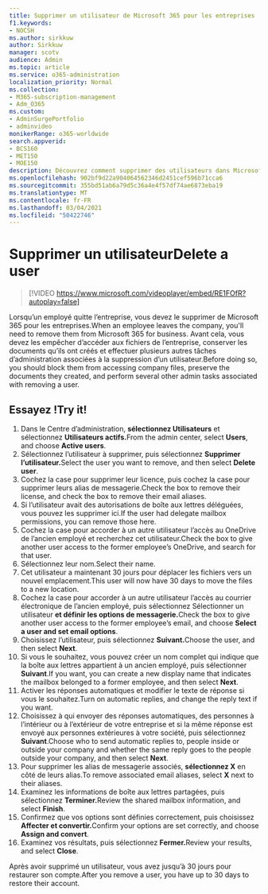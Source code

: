 ```yaml
---
title: Supprimer un utilisateur de Microsoft 365 pour les entreprises
f1.keywords:
- NOCSH
ms.author: sirkkuw
author: Sirkkuw
manager: scotv
audience: Admin
ms.topic: article
ms.service: o365-administration
localization_priority: Normal
ms.collection:
- M365-subscription-management
- Adm_O365
ms.custom:
- AdminSurgePortfolio
- adminvideo
monikerRange: o365-worldwide
search.appverid:
- BCS160
- MET150
- MOE150
description: Découvrez comment supprimer des utilisateurs dans Microsoft 365 pour les entreprises.
ms.openlocfilehash: 902bf9d22a904064562346d2451cef596b71cca6
ms.sourcegitcommit: 355bd51ab6a79d5c36a4e4f57df74ae6873eba19
ms.translationtype: MT
ms.contentlocale: fr-FR
ms.lasthandoff: 03/04/2021
ms.locfileid: "50422746"
---
```

# <a name="delete-a-user"></a><span data-ttu-id="cbf1a-103">Supprimer un utilisateur</span><span class="sxs-lookup"><span data-stu-id="cbf1a-103">Delete a user</span></span>

> [!VIDEO https://www.microsoft.com/videoplayer/embed/RE1FOfR?autoplay=false]

<span data-ttu-id="cbf1a-104">Lorsqu’un employé quitte l’entreprise, vous devez le supprimer de Microsoft 365 pour les entreprises.</span><span class="sxs-lookup"><span data-stu-id="cbf1a-104">When an employee leaves the company, you'll need to remove them from Microsoft 365 for business.</span></span> <span data-ttu-id="cbf1a-105">Avant cela, vous devez les empêcher d’accéder aux fichiers de l’entreprise, conserver les documents qu’ils ont créés et effectuer plusieurs autres tâches d’administration associées à la suppression d’un utilisateur.</span><span class="sxs-lookup"><span data-stu-id="cbf1a-105">Before doing so, you should block them from accessing company files, preserve the documents they created, and perform several other admin tasks associated with removing a user.</span></span>

## <a name="try-it"></a><span data-ttu-id="cbf1a-106">Essayez !</span><span class="sxs-lookup"><span data-stu-id="cbf1a-106">Try it!</span></span>

1. <span data-ttu-id="cbf1a-107">Dans le Centre d’administration, **sélectionnez Utilisateurs** et sélectionnez **Utilisateurs actifs.**</span><span class="sxs-lookup"><span data-stu-id="cbf1a-107">From the admin center, select **Users**, and choose **Active users**.</span></span>
1. <span data-ttu-id="cbf1a-108">Sélectionnez l’utilisateur à supprimer, puis sélectionnez **Supprimer l’utilisateur.**</span><span class="sxs-lookup"><span data-stu-id="cbf1a-108">Select the user you want to remove, and then select **Delete user**.</span></span>
1. <span data-ttu-id="cbf1a-109">Cochez la case pour supprimer leur licence, puis cochez la case pour supprimer leurs alias de messagerie.</span><span class="sxs-lookup"><span data-stu-id="cbf1a-109">Check the box to remove their license, and check the box to remove their email aliases.</span></span>
1. <span data-ttu-id="cbf1a-110">Si l’utilisateur avait des autorisations de boîte aux lettres déléguées, vous pouvez les supprimer ici.</span><span class="sxs-lookup"><span data-stu-id="cbf1a-110">If the user had delegate mailbox permissions, you can remove those here.</span></span>
1. <span data-ttu-id="cbf1a-111">Cochez la case pour accorder à un autre utilisateur l’accès au OneDrive de l’ancien employé et recherchez cet utilisateur.</span><span class="sxs-lookup"><span data-stu-id="cbf1a-111">Check the box to give another user access to the former employee’s OneDrive, and search for that user.</span></span>
1. <span data-ttu-id="cbf1a-112">Sélectionnez leur nom.</span><span class="sxs-lookup"><span data-stu-id="cbf1a-112">Select their name.</span></span>
1. <span data-ttu-id="cbf1a-113">Cet utilisateur a maintenant 30 jours pour déplacer les fichiers vers un nouvel emplacement.</span><span class="sxs-lookup"><span data-stu-id="cbf1a-113">This user will now have 30 days to move the files to a new location.</span></span>
1. <span data-ttu-id="cbf1a-114">Cochez la case pour accorder à un autre utilisateur l’accès au courrier électronique de l’ancien employé, puis sélectionnez Sélectionner un utilisateur **et définir les options de messagerie.**</span><span class="sxs-lookup"><span data-stu-id="cbf1a-114">Check the box to give another user access to the former employee’s email, and choose **Select a user and set email options**.</span></span>
1. <span data-ttu-id="cbf1a-115">Choisissez l’utilisateur, puis sélectionnez **Suivant.**</span><span class="sxs-lookup"><span data-stu-id="cbf1a-115">Choose the user, and then select **Next**.</span></span>
1. <span data-ttu-id="cbf1a-116">Si vous le souhaitez, vous pouvez créer un nom complet qui indique que la boîte aux lettres appartient à un ancien employé, puis sélectionner **Suivant**.</span><span class="sxs-lookup"><span data-stu-id="cbf1a-116">If you want, you can create a new display name that indicates the mailbox belonged to a former employee, and then select **Next**.</span></span>
1. <span data-ttu-id="cbf1a-117">Activer les réponses automatiques et modifier le texte de réponse si vous le souhaitez.</span><span class="sxs-lookup"><span data-stu-id="cbf1a-117">Turn on automatic replies, and change the reply text if you want.</span></span>
1. <span data-ttu-id="cbf1a-118">Choisissez à qui envoyer des réponses automatiques, des personnes à l’intérieur ou à l’extérieur de votre entreprise et si la même réponse est envoyé aux personnes extérieures à votre société, puis sélectionnez **Suivant**.</span><span class="sxs-lookup"><span data-stu-id="cbf1a-118">Choose who to send automatic replies to, people inside or outside your company and whether the same reply goes to the people outside your company, and then select **Next**.</span></span>
1. <span data-ttu-id="cbf1a-119">Pour supprimer les alias de messagerie associés, **sélectionnez X** en côté de leurs alias.</span><span class="sxs-lookup"><span data-stu-id="cbf1a-119">To remove associated email aliases, select **X** next to their aliases.</span></span>
1. <span data-ttu-id="cbf1a-120">Examinez les informations de boîte aux lettres partagées, puis sélectionnez **Terminer.**</span><span class="sxs-lookup"><span data-stu-id="cbf1a-120">Review the shared mailbox information, and select **Finish**.</span></span>
1. <span data-ttu-id="cbf1a-121">Confirmez que vos options sont définies correctement, puis choisissez **Affecter et convertir.**</span><span class="sxs-lookup"><span data-stu-id="cbf1a-121">Confirm your options are set correctly, and choose **Assign and convert**.</span></span>
1. <span data-ttu-id="cbf1a-122">Examinez vos résultats, puis sélectionnez **Fermer.**</span><span class="sxs-lookup"><span data-stu-id="cbf1a-122">Review your results, and select **Close**.</span></span>

<span data-ttu-id="cbf1a-123">Après avoir supprimé un utilisateur, vous avez jusqu’à 30 jours pour restaurer son compte.</span><span class="sxs-lookup"><span data-stu-id="cbf1a-123">After you remove a user, you have up to 30 days to restore their account.</span></span>

